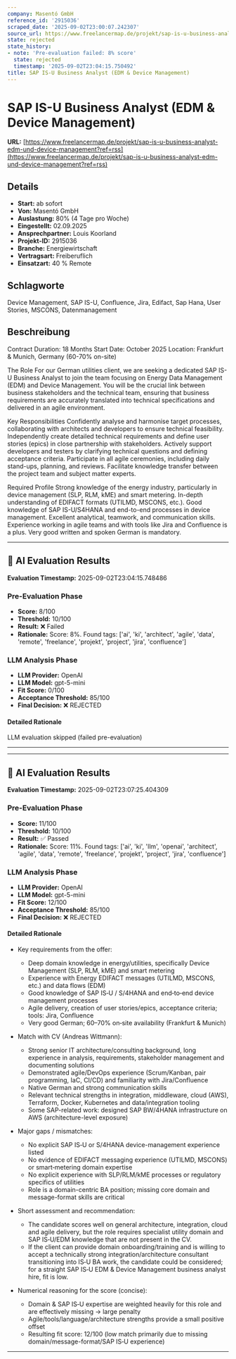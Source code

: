 ```yaml
---
company: Masentó GmbH
reference_id: '2915036'
scraped_date: '2025-09-02T23:00:07.242307'
source_url: https://www.freelancermap.de/projekt/sap-is-u-business-analyst-edm-und-device-management?ref=rss
state: rejected
state_history:
- note: 'Pre-evaluation failed: 8% score'
  state: rejected
  timestamp: '2025-09-02T23:04:15.750492'
title: SAP IS-U Business Analyst (EDM & Device Management)
---
```



# SAP IS-U Business Analyst (EDM & Device Management)
**URL:** [https://www.freelancermap.de/projekt/sap-is-u-business-analyst-edm-und-device-management?ref=rss](https://www.freelancermap.de/projekt/sap-is-u-business-analyst-edm-und-device-management?ref=rss)
## Details
- **Start:** ab sofort
- **Von:** Masentó GmbH
- **Auslastung:** 80% (4 Tage pro Woche)
- **Eingestellt:** 02.09.2025
- **Ansprechpartner:** Louis Koorland
- **Projekt-ID:** 2915036
- **Branche:** Energiewirtschaft
- **Vertragsart:** Freiberuflich
- **Einsatzart:** 40
                                                % Remote

## Schlagworte
Device Management, SAP IS-U, Confluence, Jira, Edifact, Sap Hana, User Stories, MSCONS, Datenmanagement

## Beschreibung
Contract Duration: 18 Months
Start Date: October 2025
Location: Frankfurt & Munich, Germany (60-70% on-site)

The Role
For our German utilities client, we are seeking a dedicated SAP IS-U Business Analyst to join the team focusing on Energy Data Management (EDM) and Device Management. You will be the crucial link between business stakeholders and the technical team, ensuring that business requirements are accurately translated into technical specifications and delivered in an agile environment.

Key Responsibilities
Confidently analyse and harmonise target processes, collaborating with architects and developers to ensure technical feasibility.
Independently create detailed technical requirements and define user stories (epics) in close partnership with stakeholders.
Actively support developers and testers by clarifying technical questions and defining acceptance criteria.
Participate in all agile ceremonies, including daily stand-ups, planning, and reviews.
Facilitate knowledge transfer between the project team and subject matter experts.

Required Profile
Strong knowledge of the energy industry, particularly in device management (SLP, RLM, kME) and smart metering.
In-depth understanding of EDIFACT formats (UTILMD, MSCONS, etc.).
Good knowledge of SAP IS-U/S4HANA and end-to-end processes in device management.
Excellent analytical, teamwork, and communication skills.
Experience working in agile teams and with tools like Jira and Confluence is a plus.
Very good written and spoken German is mandatory.

---

## 🤖 AI Evaluation Results

**Evaluation Timestamp:** 2025-09-02T23:04:15.748486

### Pre-Evaluation Phase
- **Score:** 8/100
- **Threshold:** 10/100
- **Result:** ❌ Failed
- **Rationale:** Score: 8%. Found tags: ['ai', 'ki', 'architect', 'agile', 'data', 'remote', 'freelance', 'projekt', 'project', 'jira', 'confluence']

### LLM Analysis Phase
- **LLM Provider:** OpenAI
- **LLM Model:** gpt-5-mini
- **Fit Score:** 0/100
- **Acceptance Threshold:** 85/100
- **Final Decision:** ❌ REJECTED

#### Detailed Rationale
LLM evaluation skipped (failed pre-evaluation)

---


---

## 🤖 AI Evaluation Results

**Evaluation Timestamp:** 2025-09-02T23:07:25.404309

### Pre-Evaluation Phase
- **Score:** 11/100
- **Threshold:** 10/100
- **Result:** ✅ Passed
- **Rationale:** Score: 11%. Found tags: ['ai', 'ki', 'llm', 'openai', 'architect', 'agile', 'data', 'remote', 'freelance', 'projekt', 'project', 'jira', 'confluence']

### LLM Analysis Phase
- **LLM Provider:** OpenAI
- **LLM Model:** gpt-5-mini
- **Fit Score:** 12/100
- **Acceptance Threshold:** 85/100
- **Final Decision:** ❌ REJECTED

#### Detailed Rationale
- Key requirements from the offer:
  - Deep domain knowledge in energy/utilities, specifically Device Management (SLP, RLM, kME) and smart metering
  - Experience with Energy EDIFACT messages (UTILMD, MSCONS, etc.) and data flows (EDM)
  - Good knowledge of SAP IS‑U / S/4HANA and end‑to‑end device management processes
  - Agile delivery, creation of user stories/epics, acceptance criteria; tools: Jira, Confluence
  - Very good German; 60–70% on‑site availability (Frankfurt & Munich)

- Match with CV (Andreas Wittmann):
  - Strong senior IT architecture/consulting background, long experience in analysis, requirements, stakeholder management and documenting solutions
  - Demonstrated agile/DevOps experience (Scrum/Kanban, pair programming, IaC, CI/CD) and familiarity with Jira/Confluence
  - Native German and strong communication skills
  - Relevant technical strengths in integration, middleware, cloud (AWS), Terraform, Docker, Kubernetes and data/integration tooling
  - Some SAP-related work: designed SAP BW/4HANA infrastructure on AWS (architecture-level exposure)

- Major gaps / mismatches:
  - No explicit SAP IS‑U or S/4HANA device-management experience listed
  - No evidence of EDIFACT messaging experience (UTILMD, MSCONS) or smart‑metering domain expertise
  - No explicit experience with SLP/RLM/kME processes or regulatory specifics of utilities
  - Role is a domain-centric BA position; missing core domain and message-format skills are critical

- Short assessment and recommendation:
  - The candidate scores well on general architecture, integration, cloud and agile delivery, but the role requires specialist utility domain and SAP IS‑U/EDM knowledge that are not present in the CV.
  - If the client can provide domain onboarding/training and is willing to accept a technically strong integration/architecture consultant transitioning into IS‑U BA work, the candidate could be considered; for a straight SAP IS‑U EDM & Device Management business analyst hire, fit is low.

- Numerical reasoning for the score (concise):
  - Domain & SAP IS‑U expertise are weighted heavily for this role and are effectively missing -> large penalty
  - Agile/tools/language/architecture strengths provide a small positive offset
  - Resulting fit score: 12/100 (low match primarily due to missing domain/message-format/SAP IS‑U experience)

---
